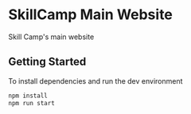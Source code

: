 # SkillCamp Main Website

Skill Camp's main website

## Getting Started

To install dependencies and run the dev environment

```bash
npm install
npm run start
```
